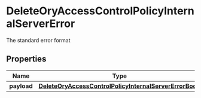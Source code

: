 

# DeleteOryAccessControlPolicyInternalServerError

The standard error format
## Properties

Name | Type | Description | Notes
------------ | ------------- | ------------- | -------------
**payload** | [**DeleteOryAccessControlPolicyInternalServerErrorBody**](DeleteOryAccessControlPolicyInternalServerErrorBody.md) |  |  [optional]



